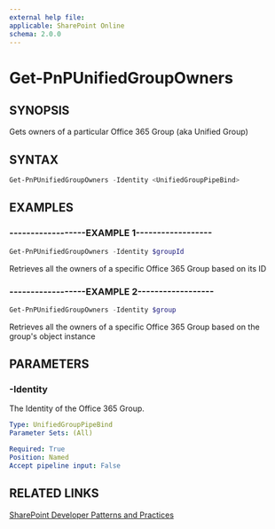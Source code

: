 ```yaml
---
external help file:
applicable: SharePoint Online
schema: 2.0.0
---
```

# Get-PnPUnifiedGroupOwners

## SYNOPSIS
Gets owners of a particular Office 365 Group (aka Unified Group)

## SYNTAX 

```powershell
Get-PnPUnifiedGroupOwners -Identity <UnifiedGroupPipeBind>
```

## EXAMPLES

### ------------------EXAMPLE 1------------------
```powershell
Get-PnPUnifiedGroupOwners -Identity $groupId
```

Retrieves all the owners of a specific Office 365 Group based on its ID

### ------------------EXAMPLE 2------------------
```powershell
Get-PnPUnifiedGroupOwners -Identity $group
```

Retrieves all the owners of a specific Office 365 Group based on the group's object instance

## PARAMETERS

### -Identity
The Identity of the Office 365 Group.

```yaml
Type: UnifiedGroupPipeBind
Parameter Sets: (All)

Required: True
Position: Named
Accept pipeline input: False
```

## RELATED LINKS

[SharePoint Developer Patterns and Practices](http://aka.ms/sppnp)